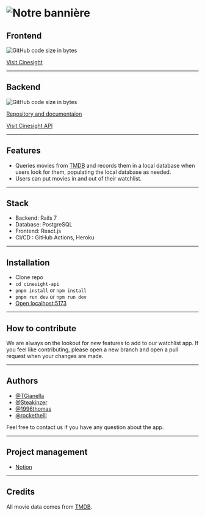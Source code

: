# ![Notre bannière](https://i.imgur.com/kaWOexo.png)

## Frontend

![GitHub code size in bytes](https://img.shields.io/github/languages/code-size/rockethelll/Cinesight)

[Visit Cinesight](https://cinesight.vercel.app/)

---

## Backend

![GitHub code size in bytes](https://img.shields.io/github/languages/code-size/TGianella/Cinesight-api)

[Repository and documentaion](https://github.com/TGianella/Cinesight-api)

[Visit Cinesight API](https://cinesight-api-prod-5ce88a18091b.herokuapp.com/)

---

## Features

- Queries movies from [TMDB](https://www.themoviedb.org/) and records them in a local database when users look for them, populating the local database as needed.
- Users can put movies in and out of their watchlist.

---

## Stack

- Backend: Rails 7
- Database: PostgreSQL
- Frontend: React.js
- CI/CD : GitHub Actions, Heroku

---

## Installation

- Clone repo
- `cd cinesight-api`
- `pnpm install` or `npm install`
- `pnpm run dev` or `npm run dev`
- [Open localhost:5173](http://localhost:5173)

---

## How to contribute

We are always on the lookout for new features to add to our watchlist app. If you feel like contributing, please open a new branch and open a pull request when your changes are made.

---

## Authors

- [@TGianella](https://www.github.com/TGianella)
- [@Steakinzer](https://www.github.com/Steakinzer)
- [@1996thomas](https://www.github.com/1996thomas)
- [@rockethelll](https://www.github.com/rockethelll)

Feel free to contact us if you have any question about the app.

---

## Project management

- [Notion](https://guttural-baboon-df4.notion.site/Cine-Sight-59b7ebc3f04c41db8a5efc3b0b9e3c3c)

---

## Credits

All movie data comes from [TMDB](https://www.themoviedb.org/).
